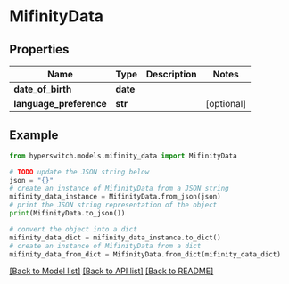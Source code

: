 # MifinityData


## Properties

Name | Type | Description | Notes
------------ | ------------- | ------------- | -------------
**date_of_birth** | **date** |  | 
**language_preference** | **str** |  | [optional] 

## Example

```python
from hyperswitch.models.mifinity_data import MifinityData

# TODO update the JSON string below
json = "{}"
# create an instance of MifinityData from a JSON string
mifinity_data_instance = MifinityData.from_json(json)
# print the JSON string representation of the object
print(MifinityData.to_json())

# convert the object into a dict
mifinity_data_dict = mifinity_data_instance.to_dict()
# create an instance of MifinityData from a dict
mifinity_data_from_dict = MifinityData.from_dict(mifinity_data_dict)
```
[[Back to Model list]](../README.md#documentation-for-models) [[Back to API list]](../README.md#documentation-for-api-endpoints) [[Back to README]](../README.md)


